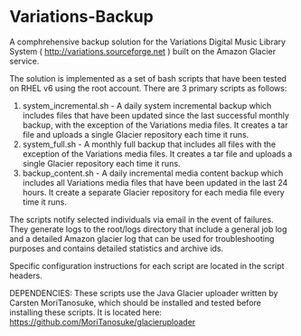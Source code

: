 Variations-Backup
=================

A comphrehensive backup solution for the Variations Digital Music Library System ( http://variations.sourceforge.net ) built on the Amazon Glacier service.

The solution is implemented as a set of bash scripts that have been tested on RHEL v6 using the root account. There are 3 primary scripts as follows:

1. system_incremental.sh - A daily system incremental backup which includes files that have been updated since the last successful monthly backup, with the exception of the Variations media files. It creates a tar file and uploads a single Glacier repository each time it runs.
2. system_full.sh - A monthly full backup that includes all files with the exception of the Variations media files. It creates a tar file and uploads a single Glacier repository each time it runs.
3. backup_content.sh - A daily incremental media content backup which includes all Variations media files that have been updated in the last 24 hours. It create a separate Glacier repository for each media file every time it runs.

The scripts notify selected individuals via email in the event of failures. They generate logs to the root/logs directory that include a general job log and a detailed Amazon glacier log that can be used for troubleshooting purposes and contains detailed statistics and archive ids.

Specific configuration instructions for each script are located in the script headers.


DEPENDENCIES: These scripts use the Java Glacier uploader written by Carsten MoriTanosuke, which should be installed and tested before installing these scripts. It is located here: https://github.com/MoriTanosuke/glacieruploader


